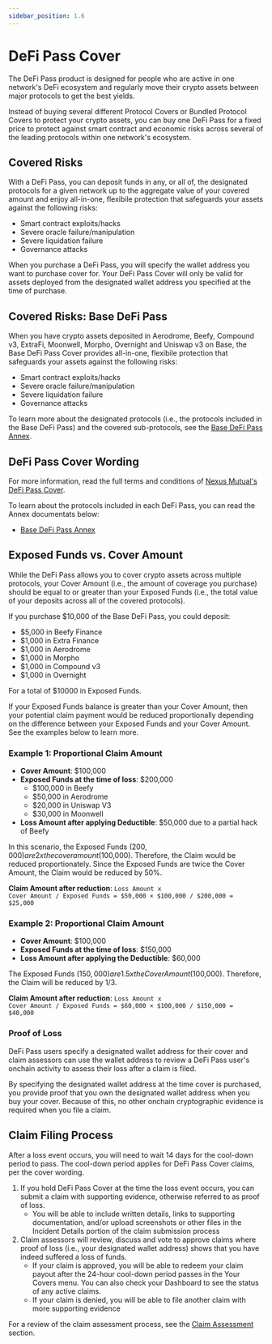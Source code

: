 ```yaml
---
sidebar_position: 1.6
---
```


# DeFi Pass Cover

The DeFi Pass product is designed for people who are active in one network's DeFi ecosystem and regularly move their crypto assets between major protocols to get the best yields.

Instead of buying several different Protocol Covers or Bundled Protocol Covers to protect your crypto assets, you can buy one DeFi Pass for a fixed price to protect against smart contract and economic risks across several of the leading protocols within one network's ecosystem.

## Covered Risks

With a DeFi Pass, you can deposit funds in any, or all of, the designated protocols for a given network up to the aggregate value of your covered amount and enjoy all-in-one, flexibile protection that safeguards your assets against the following risks:
* Smart contract exploits/hacks
* Severe oracle failure/manipulation
* Severe liquidation failure
* Governance attacks

When you purchase a DeFi Pass, you will specify the wallet address you want to purchase cover for. Your DeFi Pass Cover will only be valid for assets deployed from the designated wallet address you specified at the time of purchase.

## Covered Risks: Base DeFi Pass

When you have crypto assets deposited in Aerodrome, Beefy, Compound v3, ExtraFi, Moonwell, Morpho, Overnight and Uniswap v3 on Base, the Base DeFi Pass Cover provides all-in-one, flexibile protection that safeguards your assets against the following risks:
* Smart contract exploits/hacks
* Severe oracle failure/manipulation
* Severe liquidation failure
* Governance attacks

To learn more about the designated protocols (i.e., the protocols included in the Base DeFi Pass) and the covered sub-protocols, see the [Base DeFi Pass Annex](https://api.nexusmutual.io/ipfs/QmVjm5qfpkJdHiLCLpR9UeYM5WWQ58SpWTH9upWowvozGK).

## DeFi Pass Cover Wording

For more information, read the full terms and conditions of [Nexus Mutual's DeFi Pass Cover](https://api.nexusmutual.io/ipfs/QmQLh2wNDD2b2RGg9rNFbyrQwxqTthrTNaTsHenZnRg6u6).

To learn about the protocols included in each DeFi Pass, you can read the Annex documentats below:
* [Base DeFi Pass Annex](https://api.nexusmutual.io/ipfs/QmVjm5qfpkJdHiLCLpR9UeYM5WWQ58SpWTH9upWowvozGK)

## Exposed Funds vs. Cover Amount

While the DeFi Pass allows you to cover crypto assets across multiple protocols, your Cover Amount (i.e., the amount of coverage you purchase) should be equal to or greater than your Exposed Funds (i.e., the total value of your deposits across all of the covered protocols).

If you purchase $10,000 of the Base DeFi Pass, you could deposit:
* $5,000 in Beefy Finance
* $1,000 in Extra Finance
* $1,000 in Aerodrome
* $1,000 in Morpho
* $1,000 in Compound v3
* $1,000 in Overnight

For a total of $10000 in Exposed Funds.

If your Exposed Funds balance is greater than your Cover Amount, then your potential claim payment would be reduced proportionally depending on the difference between your Exposed Funds and your Cover Amount. See the examples below to learn more.

### Example 1: Proportional Claim Amount

* **Cover Amount**: $100,000
* **Exposed Funds at the time of loss**: $200,000
  * $100,000 in Beefy
  * $50,000 in Aerodrome
  * $20,000 in Uniswap V3
  * $30,000 in Moonwell
* **Loss Amount after applying Deductible**: $50,000 due to a partial hack of Beefy

In this scenario, the Exposed Funds ($200,000) are 2x the cover amount ($100,000). Therefore, the Claim would be reduced proportionately. Since the Exposed Funds are twice the Cover Amount, the Claim would be reduced by 50%.

**Claim Amount after reduction**: <code>Loss Amount x Cover Amount / Exposed Funds = $50,000 × $100,000 / $200,000 = $25,000</code>

### Example 2: Proportional Claim Amount

* **Cover Amount**: $100,000
* **Exposed Funds at the time of loss**: $150,000
* **Loss Amount after applying the Deductible**: $60,000

The Exposed Funds ($150,000) are 1.5x the Cover Amount ($100,000). Therefore, the Claim will be reduced by 1/3.

**Claim Amount after reduction**: <code>Loss Amount x Cover Amount / Exposed Funds = $60,000 × $100,000 / $150,000 = $40,000</code>

### Proof of Loss

DeFi Pass users specify a designated wallet address for their cover and claim assessors can use the wallet address to review a DeFi Pass user's onchain activity to assess their loss after a claim is filed.

By specifying the designated wallet address at the time cover is purchased, you provide proof that you own the designated wallet address when you buy your cover. Because of this, no other onchain cryptographic evidence is required when you file a claim.

## Claim Filing Process

After a loss event occurs, you will need to wait 14 days for the cool-down period to pass. The cool-down period applies for DeFi Pass Cover claims, per the cover wording.
1. If you hold DeFi Pass Cover at the time the loss event occurs, you can submit a claim with supporting evidence, otherwise referred to as proof of loss.
    * You will be able to include written details, links to supporting documentation, and/or upload screenshots or other files in the Incident Details portion of the claim submission process
2. Claim assessors will review, discuss and vote to approve claims where proof of loss (i.e., your designated wallet address) shows that you have indeed suffered a loss of funds.
    * If your claim is approved, you will be able to redeem your claim payout after the 24-hour cool-down period passes in the Your Covers menu. You can also check your Dashboard to see the status of any active claims.
    * If your claim is denied, you will be able to file another claim with more supporting evidence

For a review of the claim assessment process, see the [Claim Assessment](/protocol/claims-assessment) section.